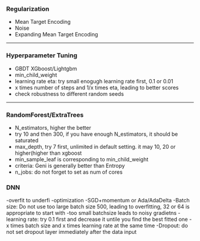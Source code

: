 ### Regularization

- Mean Target Encoding
- Noise
- Expanding Mean Target Encoding

---

### Hyperparameter Tuning

- GBDT XGboost/Lightgbm
- min_child_weight
- learning rate eta: try small enogugh learning rate first, 0.1 or 0.01
- x times number of steps and 1/x times eta, leading to better scores
- check robustness to different random seeds

---

###  RandomForest/ExtraTrees
- N_estimators, higher the better
- try 10 and then 300, if you have enough N_estimators, it should be saturated
- max_depth, try 7 first, unlimited in default setting. it may 10, 20 or higher(higher than xgboost
- min_sample_leaf is corresponding to min_child_weight
- criteria: Geni is generally better than Entropy
- n_jobs: do not forget to set as num of cores

### DNN
-overfit to underfi
-optimization
-SGD+momentum or Ada/AdaDelta
-Batch size: Do not use too large batch size 500, leading to overfitting, 32 or 64 is appropriate to start with
-too small batchsize leads to noisy gradietns
-learning rate: try 0.1 first and decrease it untile you find the best fitted one
-x times batch size and x times learning rate at the same time
-Dropout: do not set dropout layer immediately after the data input
